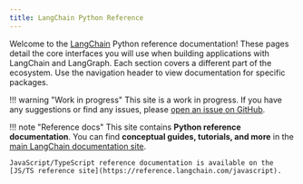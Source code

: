 ```yaml
---
title: LangChain Python Reference
---
```


Welcome to the [LangChain](https://langchain.com) Python reference documentation! These pages detail the core interfaces you will use when building applications with LangChain and LangGraph. Each section covers a different part of the ecosystem. Use the navigation header to view documentation for specific packages.

!!! warning "Work in progress"
    This site is a work in progress. If you have any suggestions or find any issues, please [open an issue on GitHub](https://github.com/langchain-ai/docs/issues/new?template=05-reference-docs.yml).

!!! note "Reference docs"
    This site contains **Python reference documentation**. You can find **conceptual guides, tutorials, and more** in the [main LangChain documentation site](https://docs.langchain.com).

    JavaScript/TypeScript reference documentation is available on the [JS/TS reference site](https://reference.langchain.com/javascript).
